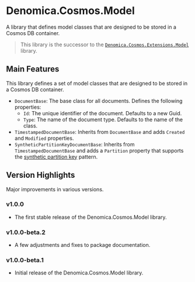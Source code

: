 ﻿# Denomica.Cosmos.Model

A library that defines model classes that are designed to be stored in a Cosmos DB container.

> This library is the successor to the [`Denomica.Cosmos.Extensions.Model`](https://www.nuget.org/packages/Denomica.Cosmos.Extensions.Model/) library.

## Main Features

This library defines a set of model classes that are designed to be stored in a Cosmos DB container.

- `DocumentBase`: The base class for all documents. Defines the following properties:
	- `Id`: The unique identifier of the document. Defaults to a new Guid.
	- `Type`: The name of the document type. Defaults to the name of the class.
- `TimestampedDocumentBase`: Inherits from `DocumentBase` and adds `Created` and `Modified` properties.
- `SyntheticPartitionKeyDocumentBase`: Inherits from `TimestampedDocumentBase` and adds a `Partition` property that supports the [synthetic partition key](https://learn.microsoft.com/azure/cosmos-db/nosql/synthetic-partition-keys) pattern.

## Version Highlights

Major improvements in various versions.

### v1.0.0

- The first stable release of the Denomica.Cosmos.Model library.

### v1.0.0-beta.2

- A few adjustments and fixes to package documentation.

### v1.0.0-beta.1

- Initial release of the Denomica.Cosmos.Model library.